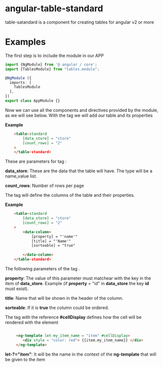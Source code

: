 # angular-table-standard

table-satandard is a component for creating tables for angular v2 or more

# Examples

The first step is to include the module in our APP


```typescript
import {NgModule} from '@ angular / core';
import {TablesModule} from "tables.module";

@NgModule ({
  imports: [
    TablesModule
  ],
})
export class AppModule {}
```

Now we can use all the components and directives provided by the module, as we will see below.
With the tag **<table-standard>** we will add our table and its properties

**Example**
```html
    <table-standard
        [data_store] = "store"
        [count_rows] = "2"
    >
    </table-standard>
```
These are parameters for tag **<table-standard>** :

**data_store**: These are the data that the table will have. The type will be a name_value list.

**count_rows**: Number of rows per page



The **<data-column>** tag will define the columns of the table and their properties.

**Example**
```html
    <table-standard
        [data_store] = "store"
        [count_rows] = "2"
    >
        <data-column>
            [property] = "'name'"
            [title] = "'Name'"
            [sorteable] = "true"
            
        </data-column>
    </table-standard>
```

The following parameters of the tag **<data-column>**.

**property**: The value of this parameter must matchear with the key in the item of **data_store**. Example (if **property** = "id" in **data_store** the key **id** must exist).

**title**: Name that will be shown in the header of the column.

**sorteable**: If it is **true** the column could be ordered.


The **<ng-template>** tag with the reference **#cellDisplay** defines how the cell will be rendered with the element
```html

     <ng-template let-my_item_name = "item" #cellDisplay>
        <div style = "color: red"> {{item.my_item_name}} </div>
     </ng-template>
```

**let-?="item"**: It will be the name in the context of the **ng-template** that will be given to the item
